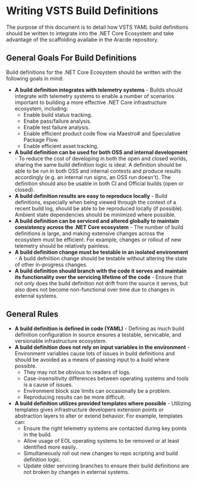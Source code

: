 # Writing VSTS Build Definitions
The purpose of this document is to detail how VSTS YAML build definitions should be written to integrate into the .NET Core Ecosystem and take advantage of the scaffolding availabe in the Aracde repository.

## General Goals For Build Definitions
Build definitions for the .NET Core Ecosystem should be written with the following goals in mind:
- **A build definition integrates with telemetry systems** - Builds should integrate with telemetry systems to enable a number of scenarios important to building a more effective .NET Core infrastructure ecosystem, including:
  - Enable build status tracking.
  - Enabe pass/failure analysis.
  - Enable test failure analysis.
  - Enable efficient product code flow via Maestro# and Speculative Package Flow.
  - Enable efficient asset tracking.
- **A build definition can be used for both OSS and internal development** - To reduce the cost of developing in both the open and closed worlds, sharing the same build definition logic is ideal.  A definition should be able to be run in both OSS and internal contexts and produce results accordingly (e.g. an internal run signs, an OSS run doesn't).  The definition should also be usable in both CI and Official builds (open or closed).
- **A build definition results are easy to reproduce locally** - Build definitions, especially when being viewed through the context of a recent build log, should be able to be reproduced locally (if possible).  Ambient state dependencies should be minimized where possible.
- **A build definition can be serviced and altered globally to maintain consistency across the .NET Core ecosystem** - The number of build definitions is large, and making extensive changes across the ecosystem must be efficient.  For example, changes or rollout of new telemetry should be relatively painless.
- **A build definition change must be testable in an isolated environment** - A build defniition change should be testable without altering the state of other in-progress changes.
- **A build definition should branch with the code it serves and maintain its functionality over the servicing lifetime of the code** - Ensure that not only does the build definition not drift from the source it serves, but also does not become non-functional over time due to changes in external systems.

## General Rules
- **A build definition is defined in code (YAML)** - Defining as much build definition configuration in source ensures a testable, servicable, and versionable infrastructure ecosystem.
- **A build definition does not rely on input variables in the environment** - Environment variables cause lots of issues in build definitions and should be avoided as a means of passing input to a build where possible.
  - They may not be obvious to readers of logs.
  - Case-insensitivity differences between operating systems and tools is a cause of issues.
  - Environment block size limits can occasionally be a problem.
  - Reproducing results can be more difficult.
- **A build definition utilizes provided templates where possible** - Utilizing templates gives infrastructure developers extension points or abstraction layers to alter or extend behavior.  For example, templates can:
  - Ensure the right telemetry systems are contacted during key points in the build.
  - Allow usage of EOL operating systems to be removed or at least identified more easily.
  - Simultaneously roll out new changes to repo scripting and build definition logic.
  - Update older servicing branches to ensure their build definitions are not broken by changes in external systems.